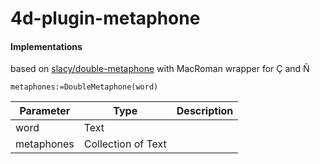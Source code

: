 # 4d-plugin-metaphone

#### Implementations

based on [slacy/double-metaphone](https://github.com/slacy/double-metaphone) with MacRoman wrapper for Ç and Ñ

```4d
metaphones:=DoubleMetaphone(word)
```

|Parameter|Type|Description|
|-|-|-|
|word|Text||
|metaphones|Collection of Text||
